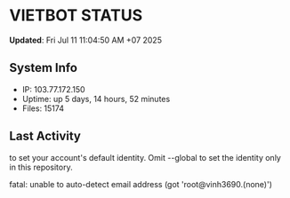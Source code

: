 # VIETBOT STATUS
**Updated**: Fri Jul 11 11:04:50 AM +07 2025

## System Info
- IP: 103.77.172.150
- Uptime: up 5 days, 14 hours, 52 minutes
- Files: 15174

## Last Activity

to set your account's default identity.
Omit --global to set the identity only in this repository.

fatal: unable to auto-detect email address (got 'root@vinh3690.(none)')
